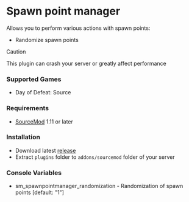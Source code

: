 # Spawn point manager

Allows you to perform various actions with spawn points:

* Randomize spawn points

> [!CAUTION]
> This plugin can crash your server or greatly affect performance

### Supported Games

* Day of Defeat: Source

### Requirements

* [SourceMod](https://www.sourcemod.net) 1.11 or later

### Installation

* Download latest [release](https://github.com/dronelektron/spawn-point-manager/releases)
* Extract `plugins` folder to `addons/sourcemod` folder of your server

### Console Variables

* sm_spawnpointmanager_randomization - Randomization of spawn points [default: "1"]
